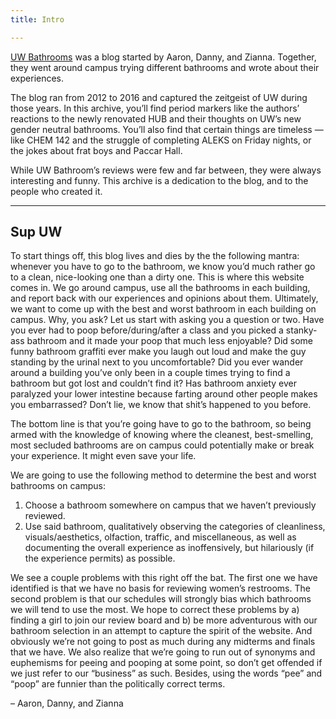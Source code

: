 ```yaml
---
title: Intro

---
```

[UW Bathrooms](https://uwbathrooms.wordpress.com/) was a blog started by Aaron, Danny, and Zianna. Together, they went around campus trying different bathrooms and wrote about their experiences.

The blog ran from 2012 to 2016 and captured the zeitgeist of UW during those years. In this archive, you’ll find period markers like the authors’ reactions to the newly renovated HUB and their thoughts on UW’s new gender neutral bathrooms. You’ll also find that certain things are timeless — like CHEM 142 and the struggle of completing ALEKS on Friday nights, or the jokes about frat boys and Paccar Hall.

While UW Bathroom’s reviews were few and far between, they were always interesting and funny. This archive is a dedication to the blog, and to the people who created it.

***

## Sup UW

To start things off, this blog lives and dies by the the following mantra: whenever you have to go to the bathroom, we know you’d much rather go to a clean, nice-looking one than a dirty one. This is where this website comes in. We go around campus, use all the bathrooms in each building, and report back with our experiences and opinions about them.  Ultimately, we want to come up with the best and worst bathroom in each building on campus. Why, you ask?  Let us start with asking you a question or two. Have you ever had to poop before/during/after a class and you picked a stanky-ass bathroom and it made your poop that much less enjoyable? Did some funny bathroom graffiti ever make you laugh out loud and make the guy standing by the urinal next to you uncomfortable? Did you ever wander around a building you’ve only been in a couple times trying to find a bathroom but got lost and couldn’t find it? Has bathroom anxiety ever paralyzed your lower intestine because farting around other people makes you embarrassed? Don’t lie, we know that shit’s happened to you before.

The bottom line is that you’re going have to go to the bathroom, so being armed with the knowledge of knowing where the cleanest, best-smelling, most secluded bathrooms are on campus could potentially make or break your experience. It might even save your life.

We are going to use the following method to determine the best and worst bathrooms on campus:

1. Choose a bathroom somewhere on campus that we haven’t previously reviewed.
2. Use said bathroom, qualitatively observing the categories of cleanliness, visuals/aesthetics, olfaction, traffic, and miscellaneous, as well as documenting the overall experience as inoffensively, but hilariously (if the experience permits) as possible.

We see a couple problems with this right off the bat. The first one we have identified is that we have no basis for reviewing women’s restrooms. The second problem is that our schedules will strongly bias which bathrooms we will tend to use the most. We hope to correct these problems by a) finding a girl to join our review board and b) be more adventurous with our bathroom selection in an attempt to capture the spirit of the website. And obviously we’re not going to post as much during any midterms and finals that we have. We also realize that we’re going to run out of synonyms and euphemisms for peeing and pooping at some point, so don’t get offended if we just refer to our “business” as such. Besides, using the words “pee” and “poop” are funnier than the politically correct terms.

<span class="tr db">– Aaron, Danny, and Zianna</span>